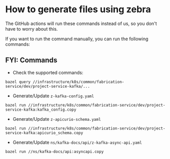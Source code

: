 # How to generate files using zebra

The GitHub actions will run these commands instead of us, so you don't have to worry about this.

If you want to run the command manually, you can run the following commands:

## FYI: Commands

- Check the supported commands:

```shell
bazel query //infrastructure/k8s/common/fabrication-service/dev/project-service-kafka/...
```

- Generate/Update `z-kafka-config.yaml`

```shell
bazel run //infrastructure/k8s/common/fabrication-service/dev/project-service-kafka:kafka_config.copy  
```

- Generate/Update `z-apicurio-schema.yaml`

```shell
bazel run //infrastructure/k8s/common/fabrication-service/dev/project-service-kafka:apicurio_schema.copy
```


- Generate/Update `ns/kafka-docs/api/z-kafka-async-api.yaml`

```shell
bazel run //ns/kafka-docs/api:asyncapi.copy
```
